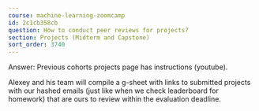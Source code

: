 ```yaml
---
course: machine-learning-zoomcamp
id: 2c1cb358cb
question: How to conduct peer reviews for projects?
section: Projects (Midterm and Capstone)
sort_order: 3740
---
```


Answer: Previous cohorts projects page has instructions (youtube).

Alexey and his team will compile a g-sheet with links to submitted projects with our hashed emails (just like when we check leaderboard for homework) that are ours to review within the evaluation deadline.

~~~ Added by Nukta Bhatia ~~~

